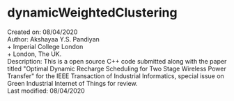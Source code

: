 # dynamicWeightedClustering

Created on: 08/04/2020<br />
Author: Akshayaa Y.S. Pandiyan<br />
        + Imperial College London<br />
        + London, The UK.<br />
Description: This is a open source C++ code submitted along with the paper titled "Optimal Dynamic Recharge Scheduling for Two
Stage Wireless Power Transfer" for the IEEE Transaction of Industrial Informatics, special issue on Green Industrial Internet of Things for review.<br />
Last modified: 08/04/2020


